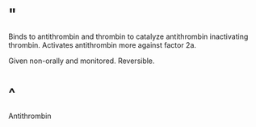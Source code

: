 # "

Binds to antithrombin and thrombin to catalyze antithrombin inactivating thrombin.
Activates antithrombin more against factor 2a.

Given non-orally and monitored.
Reversible.

# ^

Antithrombin
